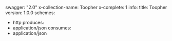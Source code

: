 swagger: "2.0"
x-collection-name: Toopher
x-complete: 1
info:
  title: Toopher
  version: 1.0.0
schemes:
- http
produces:
- application/json
consumes:
- application/json